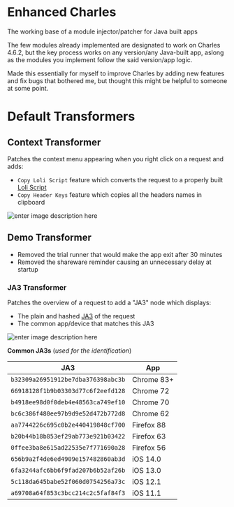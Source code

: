 # Enhanced Charles
 The working base of a module injector/patcher for Java built apps

The few modules already implemented are designated to work on Charles 4.6.2, but the key process works on any version/any Java-built app, aslong as the modules you implement follow the said version/app logic.

Made this essentially for myself to improve Charles by adding new features and fix bugs that bothered me, but thought this might be helpful to someone at some point.

# Default Transformers

## Context Transformer

Patches the context menu appearing when you right click on a request and adds:
- `Copy Loli Script` feature which converts the request to a properly built [Loli Script](https://openbullet.github.io/stacker.html#loliscript)
- `Copy Header Keys` feature which copies all the headers names in clipboard

![enter image description here](https://i.imgur.com/aEzAB6K.png)

## Demo Transformer

- Removed the trial runner that would make the app exit after 30 minutes
- Removed the shareware reminder causing an unnecessary delay at startup

### JA3 Transformer

Patches the overview of a request to add a "JA3" node which displays:

- The plain and hashed [JA3](https://github.com/salesforce/ja3) of the request
- The common app/device that matches this JA3 

![enter image description here](https://i.imgur.com/gAmuVIn.png)

**Common JA3s** (*used for the identification*)

| JA3  | App  
|---|---|
| `b32309a26951912be7dba376398abc3b` | Chrome 83+ | 
| `66918128f1b9b03303d77c6f2eefd128` | Chrome 72 | 
| `b4918ee98d0f0deb4e48563ca749ef10` | Chrome 70 | 
| `bc6c386f480ee97b9d9e52d472b772d8` | Chrome 62  | 
| `aa7744226c695c0b2e440419848cf700` | Firefox 88 | 
| `b20b44b18b853ef29ab773e921b03422` | Firefox 63  | 
| `0ffee3ba8e615ad22535e7f771690a28` | Firefox 56  | 
| `656b9a2f4de6ed4909e157482860ab3d` | iOS 14.0  | 
| `6fa3244afc6bb6f9fad207b6b52af26b` | iOS 13.0  | 
| `5c118da645babe52f060d0754256a73c` | iOS 12.1  | 
| `a69708a64f853c3bcc214c2c5faf84f3` | iOS 11.1  |